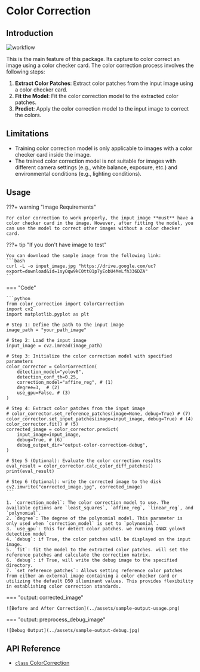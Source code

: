 # Color Correction

## Introduction

![workflow](../assets/usage-color-correction.png)

This is the main feature of this package. Its capture to color correct an image using a color checker card. The color correction process involves the following steps:

1. **Extract Color Patches**: Extract color patches from the input image using a color checker card.
2. **Fit the Model**: Fit the color correction model to the extracted color patches.
3. **Predict**: Apply the color correction model to the input image to correct the colors.

## Limitations

- Training color correction model is only applicable to images with a color checker card inside the image.
- The trained color correction model is not suitable for images with different camera settings (e.g., white balance, exposure, etc.) and environmental conditions (e.g., lighting conditions).


## Usage

???+ warning "Image Requirements"

    For color correction to work properly, the input image **must** have a color checker card in the image. However, after fitting the model, you can use the model to correct other images without a color checker card.


???+ tip "If you don't have image to test"

    You can download the sample image from the following link:
    ```bash
    curl -L -o input_image.jpg "https://drive.google.com/uc?export=download&id=1syOqw9kC0tt01p7yEobU4MeLfh336DZA"
    ```



=== "Code"

    ```python
    from color_correction import ColorCorrection
    import cv2
    import matplotlib.pyplot as plt

    # Step 1: Define the path to the input image
    image_path = "your_path_image"

    # Step 2: Load the input image
    input_image = cv2.imread(image_path)

    # Step 3: Initialize the color correction model with specified parameters
    color_corrector = ColorCorrection(
        detection_model="yolov8",
        detection_conf_th=0.25,
        correction_model="affine_reg", # (1)
        degree=3,  # (2)
        use_gpu=False, # (3)
    )

    # Step 4: Extract color patches from the input image
    # color_corrector.set_reference_patches(image=None, debug=True) # (7)
    color_corrector.set_input_patches(image=input_image, debug=True) # (4)
    color_corrector.fit() # (5)
    corrected_image = color_corrector.predict(
        input_image=input_image,
        debug=True, # (6)
        debug_output_dir="output-color-correction-debug",
    )

    # Step 5 (Optional): Evaluate the color correction results
    eval_result = color_corrector.calc_color_diff_patches()
    print(eval_result)

    # Step 6 (Optional): write the corrected image to the disk
    cv2.imwrite("corrected_image.jpg", corrected_image)
    ```

    1. `correction_model`: The color correction model to use. The available options are `least_squares`, `affine_reg`, `linear_reg`, and `polynomial`.
    2. `degree`: The degree of the polynomial model. This parameter is only used when `correction_model` is set to `polynomial`.
    3. `use_gpu`: this for detect color patches. we running ONNX yolov8 detection model
    4. `debug`: if True, the color patches will be displayed on the input image.
    5. `fit`: fit the model to the extracted color patches. will set the reference patches and calculate the correction matrix.
    6. `debug`: if True, will write the debug image to the specified directory.
    7. `set_reference_patches`: Allows setting reference color patches from either an external image containing a color checker card or utilizing the default D50 illuminant values. This provides flexibility in establishing color correction standards.


=== "output: corrected_image"

    ![Before and After Correction](../assets/sample-output-usage.png)

=== "output: preprocess_debug_image"

    ![Debug Output](../assets/sample-output-debug.jpg)

## API Reference

- [`class` ColorCorrection](../reference/services/color_correction.md)
